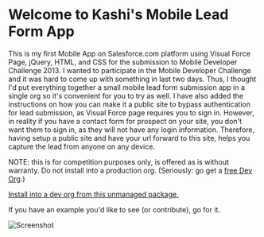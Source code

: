 Welcome to Kashi's Mobile Lead Form App
=======================================

This is my first Mobile App on Salesforce.com platform using Visual Force Page, jQuery, HTML, and CSS for the submission to Mobile Developer Challenge 2013. 
I wanted to participate in the Mobile Developer Challenge and it was hard to come up with something in last two days. 
Thus, I thought I'd put everything together a small mobile lead form submission app in a single org so it's convenient for you to try as well.
I have also added the instructions on how you can make it a public site to bypass authentication for lead submission, as Visual Force page requires you to sign in. 
However, in reality if you have a contact form for prospect on your site, you don't want them to sign in, as they will not have any login information. 
Therefore, having setup a public site and have your url forward to this site, helps you capture the lead from anyone on any device. 

NOTE: this is for competition purposes only, is offered as is without warranty.  Do not install into a production org.  (Seriously: go get a [free Dev Org](http://developer.force.com/join).)

[Install into a dev org from this unmanaged package.](https://login.salesforce.com/packaging/installPackage.apexp?p0=04tU0000000Ua1n)

If you have an example you'd like to see (or contribute), go for it.

![Screenshot](https://raw.github.com/ReidCarlberg/LAB-Javascript-Playground/master/screenshots/LAB-Javascript-Playground.png "Optional title")

